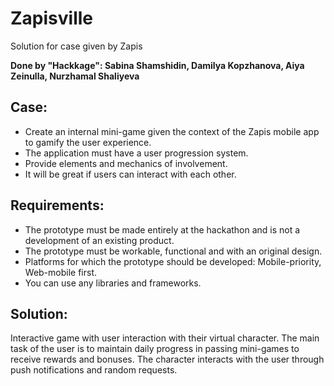 # Zapisville
Solution for case given by Zapis

**Done by "Hackkage":
Sabina Shamshidin, Damilya Kopzhanova, Aiya Zeinulla, Nurzhamal Shaliyeva**

## Case:
- Create an internal mini-game given the context of the Zapis mobile app to gamify the user experience.
- The application must have a user progression system.
- Provide elements and mechanics of involvement.
- It will be great if users can interact with each other.

## Requirements:
- The prototype must be made entirely at the hackathon and is not a development of an existing product.
- The prototype must be workable, functional and with an original design.
- Platforms for which the prototype should be developed: Mobile-priority, Web-mobile first.
- You can use any libraries and frameworks.

## Solution:
Interactive game with user interaction with their virtual character. The main task of the user is to maintain daily progress in passing mini-games to receive rewards and bonuses. The character interacts with the user through push notifications and random requests.

